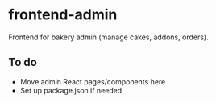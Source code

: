 # frontend-admin

Frontend for bakery admin (manage cakes, addons, orders).

## To do
- Move admin React pages/components here
- Set up package.json if needed
